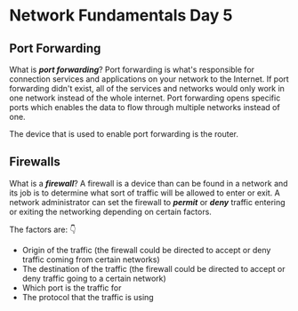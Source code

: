 # Network Fundamentals Day 5

## Port Forwarding

What is ***port forwarding***? Port forwarding is what's responsible for connection services and applications on your network to the Internet. If port forwarding didn't exist, all of the services and networks would only work in one network instead of the whole internet. Port forwarding opens specific ports which enables the data to flow through multiple networks instead of one.

The device that is used to enable port forwarding is the router.

## Firewalls

What is a ***firewall***? A firewall is a device than can be found in a network and its job is to determine what sort of traffic will be allowed to enter or exit.  A network administrator can set the firewall to ***permit*** or ***deny*** traffic entering or exiting the networking depending on certain factors. 

The factors are: :point_down:

* Origin of the traffic (the firewall could be directed to accept or deny traffic coming from certain networks)
* The destination of the traffic (the firewall could be directed to accept or deny traffic going to a certain network)
* Which port is the traffic for 
* The protocol that the traffic is using

